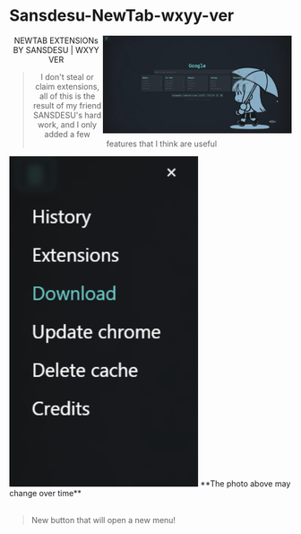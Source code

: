 # Sansdesu-NewTab-wxyy-ver

<img src="./png/preview.png" width="337" align=right />
<div align=center>

NEWTAB EXTENSIONs BY SANSDESU | WXYY VER

> I don't steal or claim extensions, all of this is the result of my friend SANSDESU's hard work, and I only added a few features that I think are useful
</div>

<div style="align=left">
<img src="./png/mymod.png" width="337"/>
**The photo above may change over time**
</div></br>

> New button that will open a new menu!
